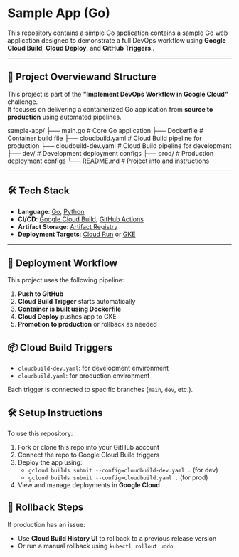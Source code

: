 # Sample App (Go)

This repository contains a simple Go application contains a sample Go web application designed to demonstrate a full DevOps workflow using **Google Cloud Build**, **Cloud Deploy**, and **GitHub Triggers**..

---

## 🚀 Project Overviewand Structure

This project is part of the **"Implement DevOps Workflow in Google Cloud"** challenge.  
It focuses on delivering a containerized Go application from **source to production** using automated pipelines.

sample-app/
├── main.go # Core Go application
├── Dockerfile # Container build file
├── cloudbuild.yaml # Cloud Build pipeline for production
├── cloudbuild-dev.yaml # Cloud Build pipeline for development
├── dev/ # Development deployment configs
├── prod/ # Production deployment configs
└── README.md # Project info and instructions

---

## 🛠️ Tech Stack

- **Language**: [Go](https://golang.org/), [Python](https://python.org/)
- **CI/CD**: [Google Cloud Build](https://cloud.google.com/build), [GitHub Actions](https://github.com/features/actions)
- **Artifact Storage**: [Artifact Registry](https://cloud.google.com/artifact-registry)
- **Deployment Targets**: [Cloud Run](https://cloud.google.com/run) or [GKE](https://cloud.google.com/kubernetes-engine)

---


## 🚀 Deployment Workflow

This project uses the following pipeline:

1. **Push to GitHub**
2. **Cloud Build Trigger** starts automatically
3. **Container is built using Dockerfile**
4. **Cloud Deploy** pushes app to  GKE
5. **Promotion to production** or rollback as needed

## 📦 Cloud Build Triggers

- `cloudbuild-dev.yaml`: for development environment
- `cloudbuild.yaml`: for production environment

Each trigger is connected to specific branches (`main`, `dev`, etc.).

## 🛠️ Setup Instructions

To use this repository:

1. Fork or clone this repo into your GitHub account
2. Connect the repo to Google Cloud Build triggers
3. Deploy the app using:
   - `gcloud builds submit --config=cloudbuild-dev.yaml .` (for dev)
   - `gcloud builds submit --config=cloudbuild.yaml .` (for prod)
4. View and manage deployments in **Google Cloud**

## 🧪 Rollback Steps

If production has an issue:
- Use **Cloud Build History UI** to rollback to a previous release version
- Or run a manual rollback using `kubectl rollout undo`



